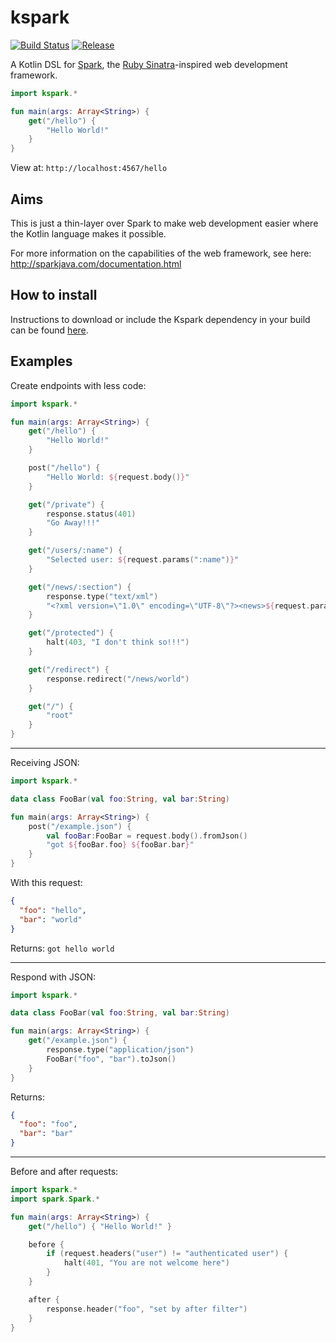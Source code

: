 # kspark
[![Build Status](https://semaphoreci.com/api/v1/jkly/kspark/branches/master/badge.svg)](https://semaphoreci.com/jkly/kspark) [![Release](https://jitpack.io/v/jkly/kspark.svg)](https://jitpack.io/#jkly/kspark)

A Kotlin DSL for [Spark](https://github.com/perwendel/spark), the [Ruby Sinatra](http://www.sinatrarb.com/)-inspired web development framework.

```kotlin
import kspark.*

fun main(args: Array<String>) {
    get("/hello") {
        "Hello World!"
    }
}
```
View at: `http://localhost:4567/hello`

## Aims
This is just a thin-layer over Spark to make web development easier where the Kotlin language makes it possible. 

For more information on the capabilities of the web framework, see here: http://sparkjava.com/documentation.html

## How to install
Instructions to download or include the Kspark dependency in your build can be found [here](https://jitpack.io/#jkly/kspark).

## Examples

Create endpoints with less code:
```kotlin
import kspark.*

fun main(args: Array<String>) {
    get("/hello") { 
        "Hello World!" 
    }

    post("/hello") { 
        "Hello World: ${request.body()}"
    }

    get("/private") {
        response.status(401)
        "Go Away!!!"
    }

    get("/users/:name") { 
        "Selected user: ${request.params(":name")}"
    }

    get("/news/:section") {
        response.type("text/xml")
        "<?xml version=\"1.0\" encoding=\"UTF-8\"?><news>${request.params("section")}</news>"
    }

    get("/protected") {
        halt(403, "I don't think so!!!")
    }

    get("/redirect") {
        response.redirect("/news/world")
    }

    get("/") { 
        "root" 
    }
}
```
---
Receiving JSON:
```kotlin
import kspark.*

data class FooBar(val foo:String, val bar:String)

fun main(args: Array<String>) {
    post("/example.json") {
        val fooBar:FooBar = request.body().fromJson()
        "got ${fooBar.foo} ${fooBar.bar}"
    }
}
```
With this request:
```json
{
  "foo": "hello",
  "bar": "world"
}
```
Returns: `got hello world`

---
Respond with JSON:
```kotlin
import kspark.*

data class FooBar(val foo:String, val bar:String)

fun main(args: Array<String>) {
    get("/example.json") {
        response.type("application/json")
        FooBar("foo", "bar").toJson()
    }
}
```
Returns:
```json
{
  "foo": "foo",
  "bar": "bar"
}
```
---
Before and after requests:
```kotlin
import kspark.*
import spark.Spark.*

fun main(args: Array<String>) {
    get("/hello") { "Hello World!" }

    before {
        if (request.headers("user") != "authenticated user") {
            halt(401, "You are not welcome here")
        }
    }

    after {
        response.header("foo", "set by after filter")
    }
}
```
